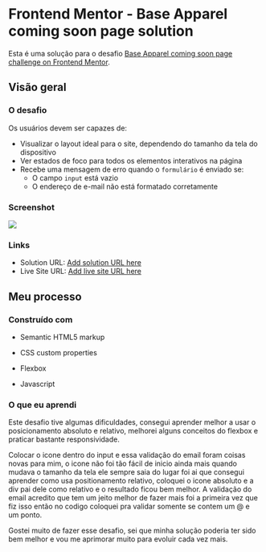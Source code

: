 # Frontend Mentor - Base Apparel coming soon page solution

Esta é uma solução para o desafio [Base Apparel coming soon page challenge on Frontend Mentor](https://www.frontendmentor.io/challenges/base-apparel-coming-soon-page-5d46b47f8db8a7063f9331a0). 



## Visão geral

### O desafio

Os usuários devem ser capazes de:

- Visualizar o layout ideal para o site, dependendo do tamanho da tela do dispositivo
- Ver estados de foco para todos os elementos interativos na página
- Recebe uma mensagem de erro quando o `formulário` é enviado se:
  - O campo `input` está vazio
  - O endereço de e-mail não está formatado corretamente

### Screenshot

![](./screenshot.jpg)

### Links

- Solution URL: [Add solution URL here](https://your-solution-url.com)
- Live Site URL: [Add live site URL here](https://your-live-site-url.com)

## Meu processo

### Construído com

- Semantic HTML5 markup

- CSS custom properties

- Flexbox

- Javascript

  

### O que eu aprendi

Este desafio tive algumas dificuldades, consegui aprender melhor a usar o posicionamento absoluto e relativo, melhorei alguns conceitos do flexbox e praticar bastante responsividade.

Colocar o icone dentro do input e essa validação do email foram coisas novas para mim, o icone não foi tão fácil de inicio ainda mais quando mudava o tamanho da tela ele sempre saia do lugar foi ai que consegui aprender como usa positionamento relativo, coloquei o icone absoluto e a div pai dele como relativo e o resultado ficou bem melhor. A validação do email acredito que tem um jeito melhor de fazer mais foi a primeira vez que fiz isso então no codigo coloquei pra validar somente se contem um @ e um ponto. 

Gostei muito de fazer esse desafio, sei que minha solução poderia ter sido bem melhor e vou me aprimorar muito para evoluir cada vez mais. 